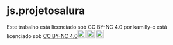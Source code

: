 # js.projetosalura

<p xmlns:cc="http://creativecommons.org/ns#" xmlns:dct="http://purl.org/dc/terms/"><span property="dct:title">Este trabalho está licenciado sob CC BY-NC 4.0 </span> por <span property="cc:attributionName">kamilly-c </span> está licenciado sob <a href="https://creativecommons.org/licenses/by-nc /4.0/?ref=chooser-v1" target="_blank" rel="license noopener noreferrer" style="display:inline-block;">CC BY-NC 4.0<img style="height:22px!important;margin -esquerda:3px;alinhamento vertical:fundo do texto;" src="https://mirrors.creativecommons.org/presskit/icons/cc.svg?ref=chooser-v1" alt=""><img style="height:22px!important;margin-left:3px;vertical -align:texto inferior;" src="https://mirrors.creativecommons.org/presskit/icons/by.svg?ref=chooser-v1" alt=""><img style="height:22px!important;margin-left:3px;vertical -align:texto inferior;" src="https://mirrors.creativecommons.org/presskit/icons/nc.svg?ref=chooser-v1" alt=""></a></p>
